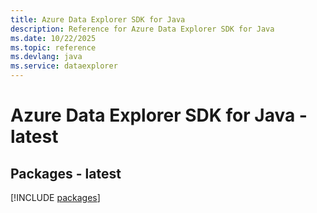 ```yaml
---
title: Azure Data Explorer SDK for Java
description: Reference for Azure Data Explorer SDK for Java
ms.date: 10/22/2025
ms.topic: reference
ms.devlang: java
ms.service: dataexplorer
---
```

# Azure Data Explorer SDK for Java - latest
## Packages - latest
[!INCLUDE [packages](data-explorer-index.md)]